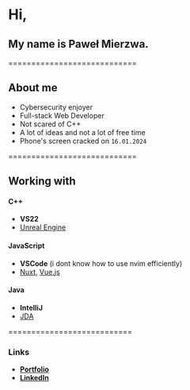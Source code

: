 # Hi,
## My name is Paweł Mierzwa.

============================
## About me

- Cybersecurity enjoyer
- Full-stack Web Developer
- Not scared of C++
- A lot of ideas and not a lot of free time
- Phone's screen cracked on `16.01.2024`

============================
## Working with

#### C++
- **VS22**
- [Unreal Engine](https://github.com/EpicGames/UnrealEngine)

#### JavaScript
- **VSCode** (i dont know how to use nvim efficiently)
- [Nuxt](https://github.com/nuxt), [Vue.js](https://github.com/vuejs)
#### Java
- **IntelliJ**
- [JDA](https://github.com/discord-jda/JDA)

===========================
### Links
* **[Portfolio](https://cnsh.dev)**
* **[LinkedIn](https://www.linkedin.com/in/cnsh/)**
